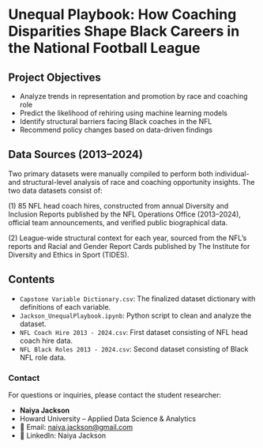 # Unequal Playbook: How Coaching Disparities Shape Black Careers in the National Football League

## Project Objectives

- Analyze trends in representation and promotion by race and coaching role
- Predict the likelihood of rehiring using machine learning models
- Identify structural barriers facing Black coaches in the NFL
- Recommend policy changes based on data-driven findings

## Data Sources (2013–2024)

Two primary datasets were manually compiled to perform both individual- and structural-level analysis of race and coaching opportunity insights. The two data datasets consist of:

(1) 85 NFL head coach hires, constructed from annual Diversity and Inclusion Reports published by the NFL Operations Office (2013–2024), official team announcements, and verified public biographical data.

(2) League-wide structural context for each year, sourced from the NFL’s reports and Racial and Gender Report Cards published by The Institute for Diversity and Ethics in Sport (TIDES).

## Contents

- `Capstone Variable Dictionary.csv`: The finalized dataset dictionary with definitions of each variable.
- `Jackson_UnequalPlaybook.ipynb`: Python script to clean and analyze the dataset.
- `NFL Coach Hire 2013 - 2024.csv`: First dataset consisting of NFL head coach hire data.
- `NFL Black Roles 2013 - 2024.csv`: Second dataset consisting of Black NFL role data. 

### Contact

For questions or inquiries, please contact the student researcher:
- **Naiya Jackson**
- Howard University – Applied Data Science & Analytics
- 📧 Email: naiya.jackson@gmail.com
- 🔗 LinkedIn: Naiya Jackson
